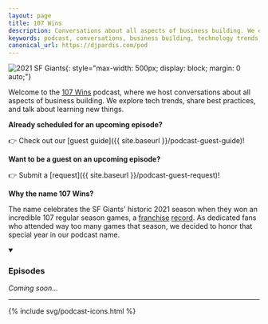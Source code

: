 ```yaml
---
layout: page
title: 107 Wins
description: Conversations about all aspects of business building. We explore tech trends, share best practices, and talk about learning new things.
keywords: podcast, conversations, business building, technology trends, best practices, events, learning, entrepreneurship, pardis noorzad
canonical_url: https://djpardis.com/pod
---
```


![2021 SF Giants](/files/pics/pages/2021giants.jpg){: style="max-width: 500px; display: block; margin: 0 auto;"}

Welcome to the [<span class="wiggly-underline">107 Wins</span>](https://107wins.club) podcast, where we host conversations about all aspects of business building. We explore tech trends, share best practices, and talk about learning new things.

**Already scheduled for an upcoming episode?** 

👉 Check out our [guest guide]({{ site.baseurl }}/podcast-guest-guide)!

**Want to be a guest on an upcoming episode?** 

👉 Submit a [request]({{ site.baseurl }}/podcast-guest-request)!

**Why the name <span class="wiggly-underline">107 Wins</span>?** 

The name celebrates the SF Giants' historic 2021 season when they won an incredible 107 regular season games, a [franchise](https://en.wikipedia.org/wiki/2021_San_Francisco_Giants_season) [record](https://www.mlb.com/news/giants-san-francisco-record-104-wins). As dedicated fans who attended way too many games that season, we decided to honor that special year in our podcast name.

<details class="collapsible-section" markdown="1" open>
<summary><h3>Episodes</h3></summary>

*Coming soon...*

<!-- Example format for future episodes:
[July 15, 2025] *[Episode 1: Title of Episode]({{ site.baseurl }}/pod/episode1)*  
[July 30, 2025] *[Episode 2: Title of Episode]({{ site.baseurl }}/pod/episode2)*  
-->

---

<div class="podcast-social-grid">
  {% include svg/podcast-icons.html %}
</div>

</details>

